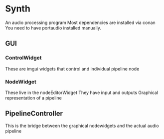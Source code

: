 # Synth
An audio processing program
Most dependencies are installed via conan
You need to have portaudio installed manually.

## GUI

### ControlWidget
These are imgui widgets that control and individual pipeline node

### NodeWidget
These live in the nodeEditorWidget
They have input and outputs 
Graphical representation of a pipeline

## PipelineController
This is the bridge between the graphical nodewidgets and the actual audio pipeline